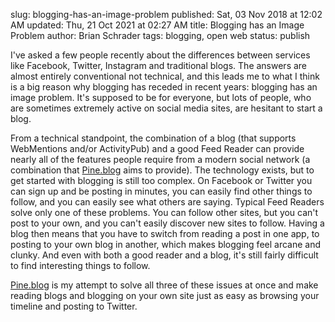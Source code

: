 slug: blogging-has-an-image-problem
published: Sat, 03 Nov 2018 at 12:02 AM
updated: Thu, 21 Oct 2021 at 02:27 AM
title: Blogging has an Image Problem
author: Brian Schrader
tags: blogging, open web
status: publish

I've asked a few people recently about the differences between services like Facebook, Twitter, Instagram and traditional blogs. The answers are almost entirely conventional not technical, and this leads me to what I think is a big reason why blogging has receded in recent years: blogging has an image problem. It's supposed to be for everyone, but lots of people, who are sometimes extremely active on social media sites, are hesitant to start a blog.

From a technical standpoint, the combination of a blog (that supports WebMentions and/or ActivityPub) and a good Feed Reader can provide nearly all of the features people require from a modern social network (a combination that [Pine.blog][pine] aims to provide). The technology exists, but to get started with blogging is still too complex. On Facebook or Twitter you can sign up and be posting in minutes, you can easily find other things to follow, and you can easily see what others are saying. Typical Feed Readers solve only one of these problems. You can follow other sites, but you can't post to your own, and you can't easily discover new sites to follow. Having a blog then means that you have to switch from reading a post in one app, to posting to your own blog in another, which makes blogging feel arcane and clunky. And even with both a good reader and a blog, it's still fairly difficult to find interesting things to follow.

[Pine.blog][pine] is my attempt to solve all three of these issues at once and make reading blogs and blogging on your own site just as easy as browsing your timeline and posting to Twitter.


[pine]: https://pine.blog/
